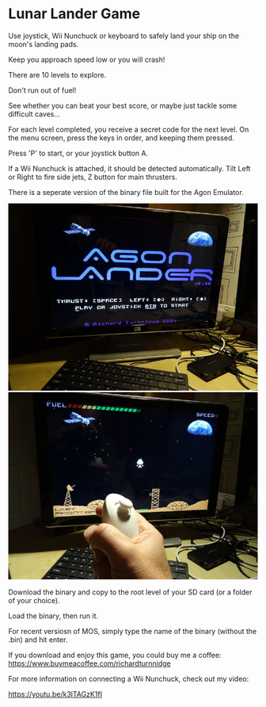 # Lunar Lander Game

Use joystick, Wii Nunchuck or keyboard to safely land your ship on the moon's landing pads.

Keep you approach speed low or you will crash!

There are 10 levels to explore.

Don't run out of fuel!

See whether you can beat your best score, or maybe just tackle some difficult caves...

For each level completed, you receive a secret code for the next level. On the menu screen, press the keys in order, and keeping them pressed.

Press 'P' to start, or your joystick button A.

If a Wii Nunchuck is attached, it should be detected automatically. Tilt Left or Right to fire side jets, Z button for main thrusters.

There is a seperate version of the binary file built for the Agon Emulator.

![](./lunar1.JPG)
![](./lunar2.JPG)


Download the binary and copy to the root level of your SD card (or a folder of your choice). 

Load the binary, then run it.

For recent versiosn of MOS, simply type the name of the binary (without the .bin) and hit enter.

If you download and enjoy this game, you could buy me a coffee:
https://www.buymeacoffee.com/richardturnnidge

For more information on connecting a Wii Nunchuck, check out my video:

https://youtu.be/k3lTAGzK1fI
